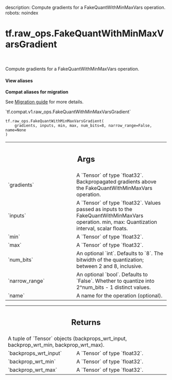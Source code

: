 description: Compute gradients for a FakeQuantWithMinMaxVars operation.
robots: noindex

# tf.raw_ops.FakeQuantWithMinMaxVarsGradient

<!-- Insert buttons and diff -->

<table class="tfo-notebook-buttons tfo-api nocontent" align="left">

</table>



Compute gradients for a FakeQuantWithMinMaxVars operation.


<section class="expandable">
  <h4 class="showalways">View aliases</h4>
  <p>
<b>Compat aliases for migration</b>
<p>See
<a href="https://www.tensorflow.org/guide/migrate">Migration guide</a> for
more details.</p>
<p>`tf.compat.v1.raw_ops.FakeQuantWithMinMaxVarsGradient`</p>
</p>
</section>

<pre class="devsite-click-to-copy prettyprint lang-py tfo-signature-link">
<code>tf.raw_ops.FakeQuantWithMinMaxVarsGradient(
    gradients, inputs, min, max, num_bits=8, narrow_range=False, name=None
)
</code></pre>



<!-- Placeholder for "Used in" -->


<!-- Tabular view -->
 <table class="responsive fixed orange">
<colgroup><col width="214px"><col></colgroup>
<tr><th colspan="2"><h2 class="add-link">Args</h2></th></tr>

<tr>
<td>
`gradients`<a id="gradients"></a>
</td>
<td>
A `Tensor` of type `float32`.
Backpropagated gradients above the FakeQuantWithMinMaxVars operation.
</td>
</tr><tr>
<td>
`inputs`<a id="inputs"></a>
</td>
<td>
A `Tensor` of type `float32`.
Values passed as inputs to the FakeQuantWithMinMaxVars operation.
min, max: Quantization interval, scalar floats.
</td>
</tr><tr>
<td>
`min`<a id="min"></a>
</td>
<td>
A `Tensor` of type `float32`.
</td>
</tr><tr>
<td>
`max`<a id="max"></a>
</td>
<td>
A `Tensor` of type `float32`.
</td>
</tr><tr>
<td>
`num_bits`<a id="num_bits"></a>
</td>
<td>
An optional `int`. Defaults to `8`.
The bitwidth of the quantization; between 2 and 8, inclusive.
</td>
</tr><tr>
<td>
`narrow_range`<a id="narrow_range"></a>
</td>
<td>
An optional `bool`. Defaults to `False`.
Whether to quantize into 2^num_bits - 1 distinct values.
</td>
</tr><tr>
<td>
`name`<a id="name"></a>
</td>
<td>
A name for the operation (optional).
</td>
</tr>
</table>



<!-- Tabular view -->
 <table class="responsive fixed orange">
<colgroup><col width="214px"><col></colgroup>
<tr><th colspan="2"><h2 class="add-link">Returns</h2></th></tr>
<tr class="alt">
<td colspan="2">
A tuple of `Tensor` objects (backprops_wrt_input, backprop_wrt_min, backprop_wrt_max).
</td>
</tr>
<tr>
<td>
`backprops_wrt_input`<a id="backprops_wrt_input"></a>
</td>
<td>
A `Tensor` of type `float32`.
</td>
</tr><tr>
<td>
`backprop_wrt_min`<a id="backprop_wrt_min"></a>
</td>
<td>
A `Tensor` of type `float32`.
</td>
</tr><tr>
<td>
`backprop_wrt_max`<a id="backprop_wrt_max"></a>
</td>
<td>
A `Tensor` of type `float32`.
</td>
</tr>
</table>


